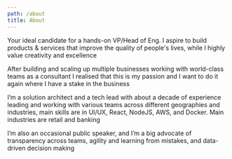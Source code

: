 ```yaml
---
path: /about
title: About
---
```


Your ideal candidate for a hands-on VP/Head of Eng. I aspire to
build products & services that improve the quality of people's
lives, while I highly value creativity and excellence


After building and scaling up multiple businesses working with
world-class teams as a consultant I realised that this is my passion
and I want to do it again where I have a stake in the business


I’m a solution architect and a tech lead with about a decade of
experience leading and working with various teams across different
geographies and industries, main skills are in UI/UX, React, NodeJS,
AWS, and Docker. Main industries are retail and banking


I’m also an occasional public speaker, and I’m a big advocate of
transparency across teams, agility and learning from mistakes, and
data-driven decision making
